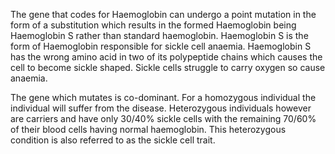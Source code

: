 The gene that codes for Haemoglobin can undergo a point mutation in the form of a substitution which results in the formed Haemoglobin being Haemoglobin S rather than standard haemoglobin. Haemoglobin S is the form of Haemoglobin responsible for sickle cell anaemia. Haemoglobin S has the wrong amino acid in two of its polypeptide chains which causes the cell to become sickle shaped. Sickle cells struggle to carry oxygen so cause anaemia.

The gene which mutates is co-dominant. For a homozygous individual the individual will suffer from the disease. Heterozygous individuals however are carriers and have only 30/40% sickle cells with the remaining 70/60% of their blood cells having normal haemoglobin. This heterozygous condition is also referred to as the sickle cell trait.
